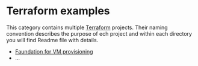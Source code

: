 # Terraform examples

This category contains multiple [Terraform](https://www.terraform.io) projects. Their naming convention describes the purpose of ech project and within each directory you will find Readme file with details.

* [Faundation for VM provisioning](/foundation)
* ...

